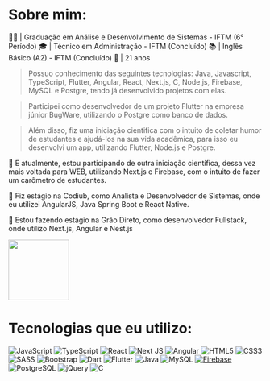 <h1>Sobre mim:</h1>

👨‍🎓 | Graduação em Análise e Desenvolvimento de Sistemas - IFTM (6° Período)
🎓 | Técnico em Administração - IFTM (Concluído)
📚 | Inglês Básico (A2) - IFTM (Concluído)
👤 | 21 anos 

> Possuo conhecimento das seguintes tecnologias: Java, Javascript, TypeScript, Flutter, Angular, React, Next.js, C, Node.js, Firebase, MySQL e Postgre, tendo já desenvolvido projetos com elas.

> Participei como desenvolvedor de um projeto Flutter na empresa júnior BugWare,  utilizando o Postgre como banco de dados.

> Além disso, fiz uma iniciação cientifica com o intuito de coletar humor de estudantes e ajudá-los na sua vida acadêmica, para isso eu desenvolvi um app, utilizando Flutter, Node.js e Postgre.

🚀 E atualmente, estou participando de outra iniciação científica, dessa vez mais voltada para WEB, utilizando Next.js e Firebase, com o intuito de fazer um carômetro de estudantes.

🚀 Fiz estágio na Codiub, como Analista e Desenvolvedor de Sistemas, onde eu utilizei AngularJS, Java Spring Boot e React Native.

🚀 Estou fazendo estágio na Grão Direto, como desenvolvedor Fullstack, onde utilizo Next.js, Angular e Nest.js

<a href="https://www.linkedin.com/in/diogo-gomes-castro-2b3736238//" target="_blank"><img width="120px" src="https://img.shields.io/badge/-LinkedIn-%230077B5?style=for-the-badge&logo=linkedin&logoColor=white" target="_blank"></a>

<!-- <h1>Estatísticas do meu perfil:<h1>

<div>
  <img height="180em" src="https://github-readme-stats.vercel.app/api?username=Diogogc1&show_icons=true&theme=algolia&include_all_commits=true&count_private=true"/>
  <img height="180em" src="https://github-readme-stats.vercel.app/api/top-langs/?username=Diogogc1&layout=compact&langs_count=7&theme=algolia"/>
</div>
-->
<h1>Tecnologias que eu utilizo:</h1>

![JavaScript](https://img.shields.io/badge/javascript-%23323330.svg?style=for-the-badge&logo=javascript&logoColor=%23F7DF1E) 
![TypeScript](https://img.shields.io/badge/typescript-%23007ACC.svg?style=for-the-badge&logo=typescript&logoColor=white) 
![React](https://img.shields.io/badge/react-%2320232a.svg?style=for-the-badge&logo=react&logoColor=%2361DAFB)
![Next JS](https://img.shields.io/badge/Next-black?style=for-the-badge&logo=next.js&logoColor=white)
![Angular](https://img.shields.io/badge/Angular-%23DD0031.svg?style=for-the-badge&logo=angular&logoColor=white)
![HTML5](https://img.shields.io/badge/html5-%23E34F26.svg?style=for-the-badge&logo=html5&logoColor=white) 
![CSS3](https://img.shields.io/badge/css3-%231572B6.svg?style=for-the-badge&logo=css3&logoColor=white) 
![SASS](https://img.shields.io/badge/SASS-hotpink.svg?style=for-the-badge&logo=SASS&logoColor=white)
![Bootstrap](https://img.shields.io/badge/Bootstrap-%23563D7C.svg?style=for-the-badge&logo=bootstrap&logoColor=white)
![Dart](https://img.shields.io/badge/Dart-%230175C2.svg?style=for-the-badge&logo=dart&logoColor=white) 
![Flutter](https://img.shields.io/badge/Flutter-%2302569B.svg?style=for-the-badge&logo=flutter&logoColor=white) 
![Java](https://img.shields.io/badge/Java-%23ED8B00.svg?style=for-the-badge&logo=java&logoColor=white)
![MySQL](https://img.shields.io/badge/MySQL-%230075A8.svg?style=for-the-badge&logo=mysql&logoColor=white) 
[![Firebase](https://img.shields.io/badge/firebase-%23E67E22.svg?style=for-the-badge&logo=firebase&logoColor=white)](#)
![PostgreSQL](https://img.shields.io/badge/PostgreSQL-%23336791.svg?style=for-the-badge&logo=postgresql&logoColor=white) 
![jQuery](https://img.shields.io/badge/jQuery-%230769AD.svg?style=for-the-badge&logo=jquery&logoColor=white)
![C](https://img.shields.io/badge/C-%2300599C.svg?style=for-the-badge&logo=c&logoColor=white)
